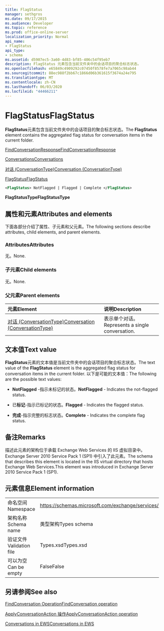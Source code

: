 ```yaml
---
title: FlagStatus
manager: sethgros
ms.date: 09/17/2015
ms.audience: Developer
ms.topic: reference
ms.prod: office-online-server
localization_priority: Normal
api_name:
- FlagStatus
api_type:
- schema
ms.assetid: d5907ec5-3a60-4d83-bf85-406c54f95eb7
description: FlagStatus 元素包含当前文件夹中的会话项目的聚合标志状态。
ms.openlocfilehash: e65849c4909292c07450f8578fe7a7065c98ab44
ms.sourcegitcommit: 88ec988f2bb67c1866d06b361615f3674a24e795
ms.translationtype: MT
ms.contentlocale: zh-CN
ms.lasthandoff: 06/03/2020
ms.locfileid: "44466211"
---
```

# <a name="flagstatus"></a><span data-ttu-id="b62c1-103">FlagStatus</span><span class="sxs-lookup"><span data-stu-id="b62c1-103">FlagStatus</span></span>

<span data-ttu-id="b62c1-104">**FlagStatus**元素包含当前文件夹中的会话项目的聚合标志状态。</span><span class="sxs-lookup"><span data-stu-id="b62c1-104">The **FlagStatus** element contains the aggregated flag status for conversation items in the current folder.</span></span> 
  
[<span data-ttu-id="b62c1-105">FindConversationResponse</span><span class="sxs-lookup"><span data-stu-id="b62c1-105">FindConversationResponse</span></span>](findconversationresponse.md)
  
[<span data-ttu-id="b62c1-106">Conversations</span><span class="sxs-lookup"><span data-stu-id="b62c1-106">Conversations</span></span>](conversations-ex15websvcsotherref.md)
  
[<span data-ttu-id="b62c1-107">对话 (ConversationType)</span><span class="sxs-lookup"><span data-stu-id="b62c1-107">Conversation (ConversationType)</span></span>](conversation-conversationtype.md)
  
[<span data-ttu-id="b62c1-108">FlagStatus</span><span class="sxs-lookup"><span data-stu-id="b62c1-108">FlagStatus</span></span>](flagstatus.md)
  
```XML
<FlagStatus> NotFlagged | Flagged | Complete </FlagStatus>
```

 <span data-ttu-id="b62c1-109">**FlagStatusType**</span><span class="sxs-lookup"><span data-stu-id="b62c1-109">**FlagStatusType**</span></span>
## <a name="attributes-and-elements"></a><span data-ttu-id="b62c1-110">属性和元素</span><span class="sxs-lookup"><span data-stu-id="b62c1-110">Attributes and elements</span></span>

<span data-ttu-id="b62c1-111">下面各部分介绍了属性、子元素和父元素。</span><span class="sxs-lookup"><span data-stu-id="b62c1-111">The following sections describe attributes, child elements, and parent elements.</span></span>
  
### <a name="attributes"></a><span data-ttu-id="b62c1-112">Attributes</span><span class="sxs-lookup"><span data-stu-id="b62c1-112">Attributes</span></span>

<span data-ttu-id="b62c1-113">无。</span><span class="sxs-lookup"><span data-stu-id="b62c1-113">None.</span></span>
  
### <a name="child-elements"></a><span data-ttu-id="b62c1-114">子元素</span><span class="sxs-lookup"><span data-stu-id="b62c1-114">Child elements</span></span>

<span data-ttu-id="b62c1-115">无。</span><span class="sxs-lookup"><span data-stu-id="b62c1-115">None.</span></span>
  
### <a name="parent-elements"></a><span data-ttu-id="b62c1-116">父元素</span><span class="sxs-lookup"><span data-stu-id="b62c1-116">Parent elements</span></span>

|<span data-ttu-id="b62c1-117">**元素**</span><span class="sxs-lookup"><span data-stu-id="b62c1-117">**Element**</span></span>|<span data-ttu-id="b62c1-118">**说明**</span><span class="sxs-lookup"><span data-stu-id="b62c1-118">**Description**</span></span>|
|:-----|:-----|
|[<span data-ttu-id="b62c1-119">对话 (ConversationType)</span><span class="sxs-lookup"><span data-stu-id="b62c1-119">Conversation (ConversationType)</span></span>](conversation-conversationtype.md) <br/> |<span data-ttu-id="b62c1-120">表示单个对话。</span><span class="sxs-lookup"><span data-stu-id="b62c1-120">Represents a single conversation.</span></span>  <br/> |
   
## <a name="text-value"></a><span data-ttu-id="b62c1-121">文本值</span><span class="sxs-lookup"><span data-stu-id="b62c1-121">Text value</span></span>

<span data-ttu-id="b62c1-122">**FlagStatus**元素的文本值是当前文件夹中的会话项目的聚合标志状态。</span><span class="sxs-lookup"><span data-stu-id="b62c1-122">The text value of the **FlagStatus** element is the aggregated flag status for conversation items in the current folder.</span></span> <span data-ttu-id="b62c1-123">以下是可能的文本值：</span><span class="sxs-lookup"><span data-stu-id="b62c1-123">The following are the possible text values:</span></span> 
  
- <span data-ttu-id="b62c1-124">**NotFlagged** -指示未标记的状态。</span><span class="sxs-lookup"><span data-stu-id="b62c1-124">**NotFlagged** - Indicates the not-flagged status.</span></span> 
    
- <span data-ttu-id="b62c1-125">已**标记**-指示已标记的状态。</span><span class="sxs-lookup"><span data-stu-id="b62c1-125">**Flagged** - Indicates the flagged status.</span></span> 
    
- <span data-ttu-id="b62c1-126">**完成**-指示完整的标志状态。</span><span class="sxs-lookup"><span data-stu-id="b62c1-126">**Complete** - Indicates the complete flag status.</span></span> 
    
## <a name="remarks"></a><span data-ttu-id="b62c1-127">备注</span><span class="sxs-lookup"><span data-stu-id="b62c1-127">Remarks</span></span>

<span data-ttu-id="b62c1-128">描述此元素的架构位于承载 Exchange Web Services 的 IIS 虚拟目录中。Exchange Server 2010 Service Pack 1 (SP1) 中引入了此元素。</span><span class="sxs-lookup"><span data-stu-id="b62c1-128">The schema that describes this element is located in the IIS virtual directory that hosts Exchange Web Services.This element was introduced in Exchange Server 2010 Service Pack 1 (SP1).</span></span>
  
## <a name="element-information"></a><span data-ttu-id="b62c1-129">元素信息</span><span class="sxs-lookup"><span data-stu-id="b62c1-129">Element information</span></span>

|||
|:-----|:-----|
|<span data-ttu-id="b62c1-130">命名空间</span><span class="sxs-lookup"><span data-stu-id="b62c1-130">Namespace</span></span>  <br/> |https://schemas.microsoft.com/exchange/services/2006/types  <br/> |
|<span data-ttu-id="b62c1-131">架构名称</span><span class="sxs-lookup"><span data-stu-id="b62c1-131">Schema name</span></span>  <br/> |<span data-ttu-id="b62c1-132">类型架构</span><span class="sxs-lookup"><span data-stu-id="b62c1-132">Types schema</span></span>  <br/> |
|<span data-ttu-id="b62c1-133">验证文件</span><span class="sxs-lookup"><span data-stu-id="b62c1-133">Validation file</span></span>  <br/> |<span data-ttu-id="b62c1-134">Types.xsd</span><span class="sxs-lookup"><span data-stu-id="b62c1-134">Types.xsd</span></span>  <br/> |
|<span data-ttu-id="b62c1-135">可以为空</span><span class="sxs-lookup"><span data-stu-id="b62c1-135">Can be empty</span></span>  <br/> |<span data-ttu-id="b62c1-136">False</span><span class="sxs-lookup"><span data-stu-id="b62c1-136">False</span></span>  <br/> |
   
## <a name="see-also"></a><span data-ttu-id="b62c1-137">另请参阅</span><span class="sxs-lookup"><span data-stu-id="b62c1-137">See also</span></span>



[<span data-ttu-id="b62c1-138">FindConversation Operation</span><span class="sxs-lookup"><span data-stu-id="b62c1-138">FindConversation operation</span></span>](findconversation-operation.md)
  
[<span data-ttu-id="b62c1-139">ApplyConversationAction 操作</span><span class="sxs-lookup"><span data-stu-id="b62c1-139">ApplyConversationAction operation</span></span>](applyconversationaction-operation.md)


[<span data-ttu-id="b62c1-140">Conversations in EWS</span><span class="sxs-lookup"><span data-stu-id="b62c1-140">Conversations in EWS</span></span>](https://msdn.microsoft.com/library/91e64629-db6c-4c94-9dcb-d386232e8467%28Office.15%29.aspx)

